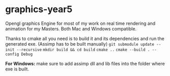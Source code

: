 # graphics-year5

Opengl graphics Engine for most of my work on real time rendering and animation for my Masters. Both Mac and Windows compatible. 

Thanks to cmake all you need is to build it and its dependencies and run the generated exe. (Assimp has to be built manually)
```git submodule update --init --recursive```
```mkdir build && cd build```
```cmake ..```
```cmake --build . --config Debug```

**For Windows:** make sure to add assimp dll and lib files into the folder where exe is built. 
